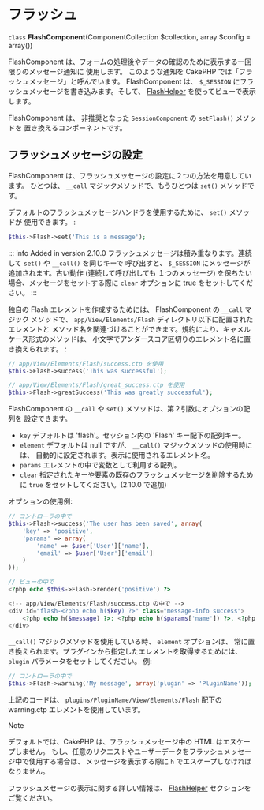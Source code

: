 # フラッシュ

`class` **FlashComponent**(ComponentCollection $collection, array $config = array())

FlashComponent は、フォームの処理後やデータの確認のために表示する一回限りのメッセージ通知に
使用します。 このような通知を CakePHP では「フラッシュメッセージ」と呼んでいます。
FlashComponent は、 `$_SESSION` にフラッシュメッセージを書き込みます。そして、
[FlashHelper](../../core-libraries/helpers/flash) を使ってビューで表示します。

FlashComponent は、 非推奨となった `SessionComponent` の `setFlash()` メソッドを
置き換えるコンポーネントです。

## フラッシュメッセージの設定

FlashComponent は、フラッシュメッセージの設定に２つの方法を用意しています。
ひとつは、 `__call` マジックメソッドで、もうひとつは `set()` メソッドです。

デフォルトのフラッシュメッセージハンドラを使用するために、 `set()` メソッドが
使用できます。 :

``` php
$this->Flash->set('This is a message');
```

::: info Added in version 2.10.0
フラッシュメッセージは積み重なります。連続して `set()` や `__call()` を同じキーで 呼び出すと、 `$_SESSION` にメッセージが追加されます。古い動作 (連続して呼び出しても １つのメッセージ) を保ちたい場合、メッセージをセットする際に `clear` オプションに true をセットしてください。
:::

独自の Flash エレメントを作成するためには、 FlashComponent の `__call` マジック
メソッドで、 `app/View/Elements/Flash` ディレクトリ以下に配置されたエレメントと
メソッド名を関連づけることができます。規約により、キャメルケース形式のメソッドは、
小文字でアンダースコア区切りのエレメント名に置き換えられます。 :

``` php
// app/View/Elements/Flash/success.ctp を使用
$this->Flash->success('This was successful');

// app/View/Elements/Flash/great_success.ctp を使用
$this->Flash->greatSuccess('This was greatly successful');
```

FlashComponent の `__call` や `set()` メソッドは、第２引数にオプションの配列を
設定できます。

- `key` デフォルトは 'flash'。セッション内の 'Flash' キー配下の配列キー。
- `element` デフォルトは null ですが、 `__call()` マジックメソッドの使用時には、
  自動的に設定されます。表示に使用されるエレメント名。
- `params` エレメントの中で変数として利用する配列。
- `clear` 指定されたキーや要素の既存のフラッシュメッセージを削除するために
  `true` をセットしてください。(2.10.0 で追加)

オプションの使用例:

``` php
// コントローラの中で
$this->Flash->success('The user has been saved', array(
    'key' => 'positive',
    'params' => array(
        'name' => $user['User']['name'],
        'email' => $user['User']['email']
    )
));

// ビューの中で
<?php echo $this->Flash->render('positive') ?>

<!-- app/View/Elements/Flash/success.ctp の中で -->
<div id="flash-<?php echo h($key) ?>" class="message-info success">
    <?php echo h($message) ?>: <?php echo h($params['name']) ?>, <?php echo h($params['email']) ?>.
</div>
```

`__call()` マジックメソッドを使用している時、 `element` オプションは、
常に置き換えられます。プラグインから指定したエレメントを取得するためには、
`plugin` パラメータをセットしてください。
例:

``` php
// コントローラの中で
$this->Flash->warning('My message', array('plugin' => 'PluginName'));
```

上記のコードは、 `plugins/PluginName/View/Elements/Flash` 配下の warning.ctp
エレメントを使用しています。

> [!NOTE]
> デフォルトでは、CakePHP は、フラッシュメッセージ中の HTML はエスケープしません。
> もし、任意のリクエストやユーザーデータをフラッシュメッセージ中で使用する場合は、
> メッセージを表示する際に `h` でエスケープしなければなりません。

フラッシュメセージの表示に関する詳しい情報は、
[FlashHelper](../../core-libraries/helpers/flash) セクションをご覧ください。
